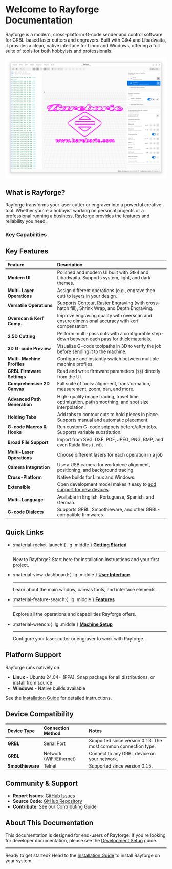 # Welcome to Rayforge Documentation

Rayforge is a modern, cross-platform G-code sender and control software for GRBL-based laser cutters and engravers. Built with Gtk4 and Libadwaita, it provides a clean, native interface for Linux and Windows, offering a full suite of tools for both hobbyists and professionals.

![Rayforge Main Interface](images/ss-main.png)

## What is Rayforge?

Rayforge transforms your laser cutter or engraver into a powerful creative tool. Whether you're a hobbyist working on personal projects or a professional running a business, Rayforge provides the features and reliability you need.

### Key Capabilities
## Key Features

| Feature                      | Description                                                                                        |
| :--------------------------- | :------------------------------------------------------------------------------------------------- |
| **Modern UI**                | Polished and modern UI built with Gtk4 and Libadwaita. Supports system, light, and dark themes.    |
| **Multi-Layer Operations**   | Assign different operations (e.g., engrave then cut) to layers in your design.                     |
| **Versatile Operations**     | Supports Contour, Raster Engraving (with cross-hatch fill), Shrink Wrap, and Depth Engraving.      |
| **Overscan & Kerf Comp.**    | Improve engraving quality with overscan and ensure dimensional accuracy with kerf compensation.    |
| **2.5D Cutting**             | Perform multi-pass cuts with a configurable step-down between each pass for thick materials.       |
| **3D G-code Preview**        | Visualize G-code toolpaths in 3D to verify the job before sending it to the machine.               |
| **Multi-Machine Profiles**   | Configure and instantly switch between multiple machine profiles.                                  |
| **GRBL Firmware Settings**   | Read and write firmware parameters (`$$`) directly from the UI.                                    |
| **Comprehensive 2D Canvas**  | Full suite of tools: alignment, transformation, measurement, zoom, pan, and more.                  |
| **Advanced Path Generation** | High-quality image tracing, travel time optimization, path smoothing, and spot size interpolation. |
| **Holding Tabs**             | Add tabs to contour cuts to hold pieces in place. Supports manual and automatic placement.         |
| **G-code Macros & Hooks**    | Run custom G-code snippets before/after jobs. Supports variable substitution.                      |
| **Broad File Support**       | Import from SVG, DXF, PDF, JPEG, PNG, BMP, and even Ruida files (`.rd`).                           |
| **Multi-Laser Operations**   | Choose different lasers for each operation in a job                                                |
| **Camera Integration**       | Use a USB camera for workpiece alignment, positioning, and background tracing.                     |
| **Cross-Platform**           | Native builds for Linux and Windows.                                                               |
| **Extensible**               | Open development model makes it easy to [add support for new devices](docs/driver.md).             |
| **Multi-Language**           | Available in English, Portuguese, Spanish, and German.                                             |
| **G-code Dialects**          | Supports GRBL, Smoothieware, and other GRBL-compatible firmwares.                 

## Quick Links

<div class="grid cards" markdown>

-   :material-rocket-launch:{ .lg .middle } __[Getting Started](getting-started/index.md)__

    ---

    New to Rayforge? Start here for installation instructions and your first project.

-   :material-view-dashboard:{ .lg .middle } __[User Interface](ui/index.md)__

    ---

    Learn about the main window, canvas tools, and interface elements.

-   :material-feature-search:{ .lg .middle } __[Features](features/index.md)__

    ---

    Explore all the operations and capabilities Rayforge offers.

-   :material-wrench:{ .lg .middle } __[Machine Setup](machine/index.md)__

    ---

    Configure your laser cutter or engraver to work with Rayforge.

</div>

## Platform Support

Rayforge runs natively on:

- **Linux** - Ubuntu 24.04+ (PPA), Snap package for all distributions, or install from source
- **Windows** - Native builds available

See the [Installation Guide](getting-started/installation.md) for detailed instructions.

## Device Compatibility

| Device Type      | Connection Method       | Notes                                                          |
| :--------------- | :---------------------- | :------------------------------------------------------------- |
| **GRBL**         | Serial Port             | Supported since version 0.13. The most common connection type. |
| **GRBL**         | Network (WiFi/Ethernet) | Connect to any GRBL device on your network.                    |
| **Smoothieware** | Telnet                  | Supported since version 0.15.                                  |

## Community & Support

- **Report Issues**: [GitHub Issues](https://github.com/barebaric/rayforge/issues)
- **Source Code**: [GitHub Repository](https://github.com/barebaric/rayforge)
- **Contribute**: See our [Contributing Guide](contributing/index.md)

## About This Documentation

This documentation is designed for end-users of Rayforge. If you're looking for developer documentation, please see the [Development Setup](contributing/development.md) guide.

---

Ready to get started? Head to the [Installation Guide](getting-started/installation.md) to install Rayforge on your system.

